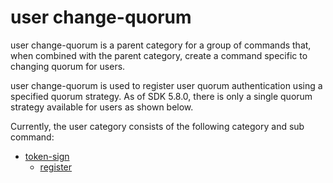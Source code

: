 # user change\-quorum<a name="cloudhsm_cli-user-chqm"></a>

user change\-quorum is a parent category for a group of commands that, when combined with the parent category, create a command specific to changing quorum for users\.

user change\-quorum is used to register user quorum authentication using a specified quorum strategy\. As of SDK 5\.8\.0, there is only a single quorum strategy available for users as shown below\.

Currently, the user category consists of the following category and sub command:
+ [token\-sign](cloudhsm_cli-user-chqm-token.md)
  + [register](cloudhsm_cli-user-chqm-token-reg.md)